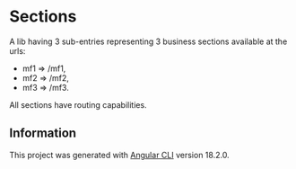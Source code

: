 # Sections

A lib having 3 sub-entries representing 3 business sections available at the urls:

- mf1 => /mf1,
- mf2 => /mf2,
- mf3 => /mf3.

All sections have routing capabilities.

## Information

This project was generated with [Angular CLI](https://github.com/angular/angular-cli) version 18.2.0.
